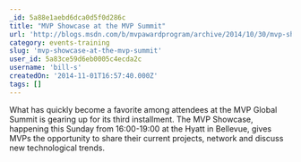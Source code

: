 ```yaml
---
_id: 5a88e1aebd6dca0d5f0d286c
title: "MVP Showcase at the MVP Summit"
url: 'http://blogs.msdn.com/b/mvpawardprogram/archive/2014/10/30/mvp-showcase-at-the-mvp-summit.aspx'
category: events-training
slug: 'mvp-showcase-at-the-mvp-summit'
user_id: 5a83ce59d6eb0005c4ecda2c
username: 'bill-s'
createdOn: '2014-11-01T16:57:40.000Z'
tags: []
---
```


What has quickly become a favorite among attendees at the MVP Global Summit is gearing up for its third installment.  The MVP Showcase, happening this Sunday from 16:00-19:00 at the Hyatt in Bellevue, gives MVPs the opportunity to share their current projects, network and discuss new technological trends.
